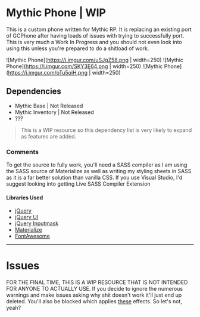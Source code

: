 # Mythic Phone | WIP
This is a custom phone written for Mythic RP. It is replacing an existing port of GCPhone after having loads of issues with trying to successfully port. This is very much a Work In Progress and you should not even look into using this unless you're prepared to do a shitload of work.

![Mythic Phone](https://i.imgur.com/uSJgZ58.png  | width=250)
![Mythic Phone](https://i.imgur.com/SKY3E64.png  | width=250)
![Mythic Phone](https://i.imgur.com/oTu5oiH.png | width=250)

## Dependencies
* Mythic Base | Not Released
* Mythic Inventory | Not Released
* ???

> This is a WIP resource so this dependency list is very likely to expand as features are added.

### Comments
To get the source to fully work, you'll need a SASS compiler as I am using the SASS source of Materialize as well as writing my styling sheets in SASS as it is a far better solution than vanilla CSS. If you use Visual Studio, I'd suggest looking into getting Live SASS Compiler Extension

#### Libraries Used
* [jQuery](https://jquery.com/)
* [jQuery UI](https://jqueryui.com/)
* [jQuery Inputmask](https://github.com/RobinHerbots/Inputmask/tree/2.x/js)
* [Materialize](https://materializecss.com/)
* [FontAwesome](https://fontawesome.com/)
------

# Issues
FOR THE FINAL TIME, THIS IS A WIP RESOURCE THAT IS NOT INTENDED FOR ANYONE TO ACTUALLY USE. If you decide to ignore the numerous warnings and make issues asking why shit doesn't work it'll just end up deleted. You'll also be blocked which applies [these](https://help.github.com/en/articles/blocking-a-user-from-your-organization) effects. So let's not, yeah?